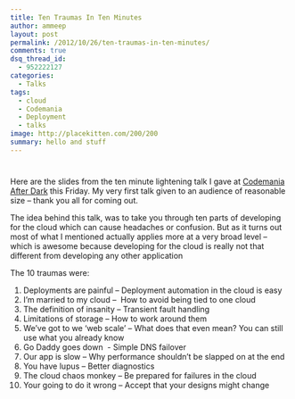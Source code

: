 ```yaml
---
title: Ten Traumas In Ten Minutes
author: ammeep
layout: post
permalink: /2012/10/26/ten-traumas-in-ten-minutes/
comments: true
dsq_thread_id:
  - 952222127
categories:
  - Talks
tags:
  - cloud
  - Codemania
  - Deployment
  - talks
image: http://placekitten.com/200/200
summary: hello and stuff
---
```

# 

Here are the slides from the ten minute lightening talk I gave at [Codemania After Dark][1] this Friday. My very first talk given to an audience of reasonable size – thank you all for coming out.

 [1]: http://codemania.co.nz

The idea behind this talk, was to take you through ten parts of developing for the cloud which can cause headaches or confusion. But as it turns out most of what I mentioned actually applies more at a very broad level – which is awesome because developing for the cloud is really not that different from developing any other application



The 10 traumas were:

1.  Deployments are painful – Deployment automation in the cloud is easy
2.  I’m married to my cloud –  How to avoid being tied to one cloud
3.  The definition of insanity – Transient fault handling
4.  Limitations of storage – How to work around them
5.  We’ve got to we ‘web scale’ – What does that even mean? You can still use what you already know
6.  Go Daddy goes down  - Simple DNS failover
7.  Our app is slow – Why performance shouldn’t be slapped on at the end
8.  You have lupus – Better diagnostics
9.  The cloud chaos monkey – Be prepared for failures in the cloud
10. Your going to do it wrong – Accept that your designs might change